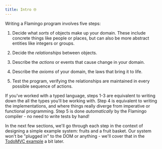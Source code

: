 ```yaml
---
title: Intro 🤓
---
```


Writing a Flamingo program involves five steps:

1. Decide what _sorts_ of objects make up your domain. These include concrete 
things like people or places, but can also be more abstract entities like 
integers or groups.

1. Decide the _relationships_ between objects. 

1. Describe the _actions_ or events that cause change in your domain.

1. Describe the _axioms_ of your domain, the laws that bring it to life.

1. Test the program, verifying the relationships are maintained in every
possible sequence of actions.

If you've worked with a typed language, steps 1-3 are equivalent to writing
down the all the types you'll be working with. Step 4 is equivalent to
writing the implementations, and where things really diverge from imperative
or functional programming. Step 5 is done _automatically_ by the Flamingo
compiler - no need to write tests by hand!

In the next few sections, we'll go through each step in the context of designing
a simple example system: fruits and a fruit basket. Our system won't be
"plugged in" to the DOM or anything - we'll cover that in the
[TodoMVC example](../todomvc/intro.md) a bit later.

